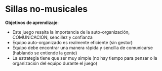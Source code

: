Sillas no-musicales
======
**Objetivos de aprendizaje**:
* Este juego resalta la importancia de la auto-organización, COMUNICACIÓN, sencillez y confianza
* Equipo auto-organizado es realmente eficiente (sin gestor)
* Equipo debe encontrar una manera rápida y sencilla de comunicarse (hablando se entiende la gente)
* La estrategia tiene que ser muy simple (no hay tiempo para pensar o la organización del equipo durante el juego)
